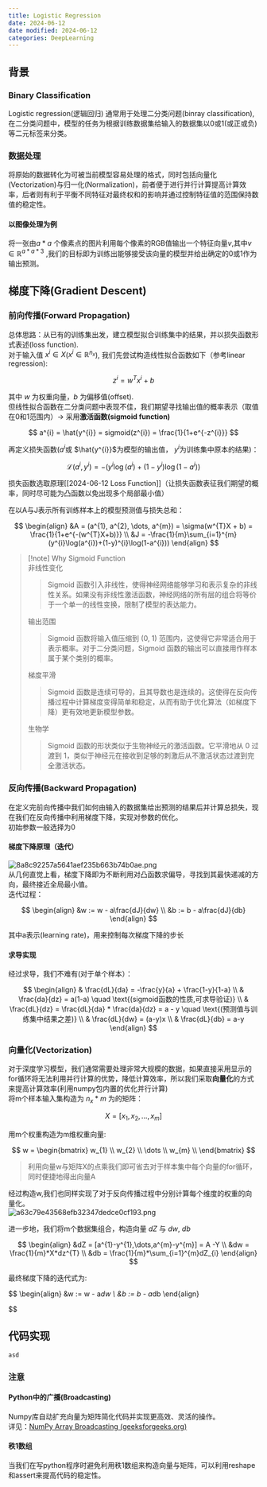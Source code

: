 ```yaml
---
title: Logistic Regression
date: 2024-06-12
date modified: 2024-06-12
categories: DeepLearning
---
```


## 背景

### Binary Classification

Logistic regression(逻辑回归) 通常用于处理二分类问题(binray classification), 在二分类问题中，模型的任务为根据训练数据集给输入的数据集以0或1(或正或负)等二元标签来分类。

### 数据处理

将原始的数据转化为可被当前模型容易处理的格式，同时包括向量化(Vectorization)与归一化(Normalization)，前者便于进行并行计算提高计算效率，后者则有利于平衡不同特征对最终权和的影响并通过控制特征值的范围保持数值的稳定性。

#### 以图像处理为例

将一张由$a * a$ 个像素点的图片利用每个像素的RGB值输出一个特征向量$v$,其中$v \in \mathbb{R}^{a*a*3}$ ,我们的目标即为训练出能够接受该向量的模型并给出确定的0或1作为输出预测。

## 梯度下降(Gradient Descent)

### 前向传播(Forward Propagation)

总体思路：从已有的训练集出发，建立模型拟合训练集中的结果，并以损失函数形式表述(loss function).  
对于输入值 $x^{i}\in X$($x^{i}\in \mathbb{R}^{n_{x}}$), 我们先尝试构造线性拟合函数如下（参考linear regression):

$$
z^{i} = w^{T}x^{i} + b
$$

其中 $w$ 为权重向量，$b$ 为偏移值(offset).  
但线性拟合函数在二分类问题中表现不佳，我们期望寻找输出值的概率表示（取值在0和1范围内）-> 采用**激活函数(sigmoid function)**

$$
a^{i} = \hat{y^{i}} = sigmoid(z^{i}) = \frac{1}{1+e^{-z^{i}}}
$$

再定义损失函数($a^{i}$或 $\hat{y^{i}}$为模型的输出值， $y^{i}$为训练集中原本的结果)：

$$
\mathcal{L}(a^{i},y^{i}) = -(y^{i}\log(a^{i}) + (1-y^{i})\log(1-a^{i}))
$$

损失函数选取原理[[2024-06-12 Loss Function]]（让损失函数表征我们期望的概率，同时尽可能为凸函数以免出现多个局部最小值）

在以A与J表示所有训练样本上的模型预测值与损失总和：

$$
\begin{align}
&A = (a^{1}, a^{2}, \dots, a^{m}) = \sigma(w^{T}X + b) = \frac{1}{1+e^{-(w^{T}X+b)}} \\
&J = -\frac{1}{m}\sum_{i=1}^{m}(y^{i}\log(a^{i})+(1-y)^{i}\log(1-a^{i}))
\end{align}
$$

> [!note] Why Sigmoid Function  
> 非线性变化
>
>>Sigmoid 函数引入非线性，使得神经网络能够学习和表示复杂的非线性关系。如果没有非线性激活函数，神经网络的所有层的组合将等价于一个单一的线性变换，限制了模型的表达能力。
>
>输出范围
>
>> Sigmoid 函数将输入值压缩到 (0, 1) 范围内，这使得它非常适合用于表示概率。对于二分类问题，Sigmoid 函数的输出可以直接用作样本属于某个类别的概率。
>
>梯度平滑
>
>>Sigmoid 函数是连续可导的，且其导数也是连续的。这使得在反向传播过程中计算梯度变得简单和稳定，从而有助于优化算法（如梯度下降）更有效地更新模型参数。
>
>生物学
>
>>Sigmoid 函数的形状类似于生物神经元的激活函数。它平滑地从 0 过渡到 1，类似于神经元在接收到足够的刺激后从不激活状态过渡到完全激活状态。

### 反向传播(Backward Propagation)

在定义完前向传播中我们如何由输入的数据集给出预测的结果后并计算总损失，现在我们在反向传播中利用梯度下降，实现对参数的优化。  
初始参数一般选择为0

#### 梯度下降原理（迭代）

![8a8c92257a5641aef235b663b74b0ae.png](https://s2.loli.net/2024/06/12/vNbduCDpmOTXrsZ.png)  
从几何直觉上看，梯度下降即为不断利用对凸函数求偏导，寻找到其最快递减的方向，最终接近全局最小值。  
迭代过程：

$$
\begin{align}
&w := w - a\frac{dJ}{dw} \\
&b := b - a\frac{dJ}{db}
\end{align}
$$

其中a表示(learning rate)，用来控制每次梯度下降的步长

#### 求导实现

经过求导，我们不难有(对于单个样本）：

$$
\begin{align}
& \frac{dL}{da} = -\frac{y}{a} + \frac{1-y}{1-a} \\
& \frac{da}{dz} = a(1-a) \quad  \text{(sigmoid函数的性质,可求导验证)} \\
& \frac{dL}{dz} = \frac{dL}{da} * \frac{da}{dz} = a - y \quad \text{(预测值与训练集中结果之差)}  \\
& \frac{dL}{dw} = (a-y)x \\
& \frac{dL}{db} = a-y
\end{align}
$$

### 向量化(Vectorization)

对于深度学习模型，我们通常需要处理非常大规模的数据，如果直接采用显示的for循环将无法利用并行计算的优势，降低计算效率，所以我们采取**向量化**的方式来提高计算效率(利用numpy包内置的优化并行计算)  
将m个样本输入集构造为 $n_{x}*m$ 为的矩阵：

$$
X = [x_{1}, x_{2}, \dots, x_{m}]
$$

用m个权重构造为m维权重向量:

$$
w = \begin{bmatrix}
w_{1} \\
w_{2} \\
\dots \\
w_{m} \\
\end{bmatrix}
$$

> 利用向量w与矩阵X的点乘我们即可省去对于样本集中每个向量的for循环，同时便捷地得出向量A

经过构造w,我们也同样实现了对于反向传播过程中分别计算每个维度的权重的向量化。  
![a63c79e43568efb32347dedce0cf193.png](https://s2.loli.net/2024/06/12/yqWpmOaGCNLvkSE.png)

进一步地，我们将m个数据集组合，构造向量 $dZ$ 与 $dw$, $db$

$$
\begin{align}
&dZ = [a^{1}-y^{1},\dots,a^{m}-y^{m}] = A -Y \\
&dw = \frac{1}{m}*X*dz^{T} \\
&db = \frac{1}{m}*\sum_{i=1}^{m}dZ_{i} 
\end{align}
$$

最终梯度下降的迭代式为:

$$
\begin{align}
&w := w - a*dw \\
&b := b - a*db
\end{align}

$$

## 代码实现

```python
asd
```

### 注意

#### Python中的广播(Broadcasting)

Numpy库自动扩充向量为矩阵简化代码并实现更高效、灵活的操作。  
详见：[NumPy Array Broadcasting (geeksforgeeks.org)](https://www.geeksforgeeks.org/numpy-array-broadcasting/?ref=gcse)

#### 秩1数组

当我们在写python程序时避免利用秩1数组来构造向量与矩阵，可以利用reshape和assert来提高代码的稳定性。
